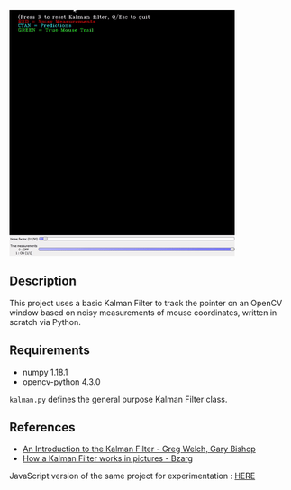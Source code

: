 ![OpenCV Window Output](kalman.gif)

## Description
This project uses a basic Kalman Filter to track the pointer on an OpenCV window based on noisy measurements of mouse coordinates, written in scratch via Python.

## Requirements
* numpy 1.18.1
* opencv-python 4.3.0

`kalman.py` defines the general purpose Kalman Filter class.

## References
* [An Introduction to the Kalman Filter - Greg Welch, Gary Bishop](http://www.cs.unc.edu/~welch/kalman/kalmanIntro.html)
* [How a Kalman Filter works in pictures - Bzarg](https://www.bzarg.com/p/how-a-kalman-filter-works-in-pictures/)

JavaScript version of the same project for experimentation : [HERE](https://gr-code.github.io/kalman-js/)
